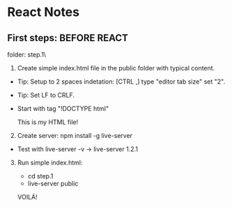 # React Notes

## First steps: BEFORE REACT

folder: step.1\

1. Create simple index.html file in the public folder with typical content.

  - Tip: Setup to 2 spaces indetation: [CTRL ,] type "editor tab size" set "2".

  - Tip: Set LF to CRLF.

  - Start with tag "!DOCTYPE html"

    <!DOCTYPE html>
    <html>

    <head>
      <meta charset="UTF-8">
      <title>First app</title>
    </head>

    <body>
      This is my HTML file!
    </body>

    </html>

2. Create server: npm install -g live-server
  - Test with live-server -v -> live-server 1.2.1

3. Run simple index.html: 
    - cd step.1
    - live-server public

    VOILÁ!